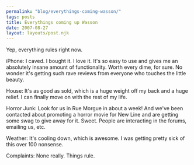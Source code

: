 ```yaml
---
permalink: "blog/everythings-coming-wasson/"
tags: posts
title: Everythings coming up Wasson
date: 2007-08-27
layout: layouts/post.njk
---
```


Yep, everything rules right now.

iPhone: I caved. I bought it. I love it. It's so easy to use and gives me an absolutely insane amount of functionality. Worth every dime, for sure. No wonder it's getting such rave reviews from everyone who touches the little beauty.

House: It's as good as sold, which is a huge weight off my back and a huge relief. I can finally move on with the rest of my life.

Horror Junk: Look for us in Rue Morgue in about a week! And we've been contacted about promoting a horror movie for New Line and are getting some swag to give away for it. Sweet. People are interacting in the forums, emailing us, etc. 

Weather: It's cooling down, which is awesome. I was getting pretty sick of this over 100 nonsense.

Complaints: None really. Things rule.